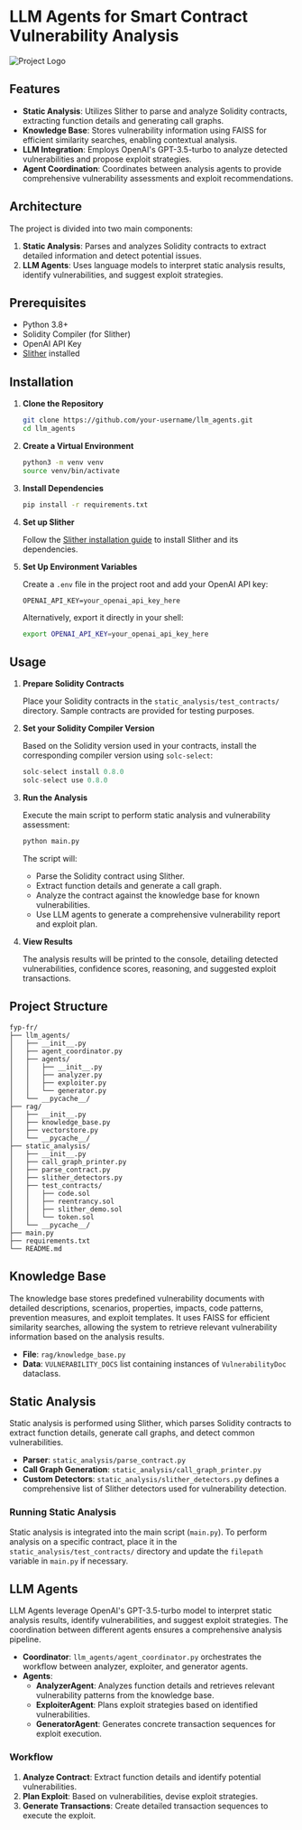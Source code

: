 # LLM Agents for Smart Contract Vulnerability Analysis

![Project Logo](static_analysis/logo.png) <!-- Optional: Add a project logo -->

## Features

- **Static Analysis**: Utilizes Slither to parse and analyze Solidity contracts, extracting function details and generating call graphs.
- **Knowledge Base**: Stores vulnerability information using FAISS for efficient similarity searches, enabling contextual analysis.
- **LLM Integration**: Employs OpenAI's GPT-3.5-turbo to analyze detected vulnerabilities and propose exploit strategies.
- **Agent Coordination**: Coordinates between analysis agents to provide comprehensive vulnerability assessments and exploit recommendations.

## Architecture

The project is divided into two main components:

1. **Static Analysis**: Parses and analyzes Solidity contracts to extract detailed information and detect potential issues.
2. **LLM Agents**: Uses language models to interpret static analysis results, identify vulnerabilities, and suggest exploit strategies.

## Prerequisites

- Python 3.8+
- Solidity Compiler (for Slither)
- OpenAI API Key
- [Slither](https://github.com/crytic/slither) installed

## Installation

1. **Clone the Repository**

   ```bash
   git clone https://github.com/your-username/llm_agents.git
   cd llm_agents
   ```

2. **Create a Virtual Environment**

   ```bash
   python3 -m venv venv
   source venv/bin/activate
   ```

3. **Install Dependencies**

   ```bash
   pip install -r requirements.txt
   ```

4. **Set up Slither**

   Follow the [Slither installation guide](https://github.com/crytic/slither#installation) to install Slither and its dependencies.

5. **Set Up Environment Variables**

   Create a `.env` file in the project root and add your OpenAI API key:

   ```env
   OPENAI_API_KEY=your_openai_api_key_here
   ```

   Alternatively, export it directly in your shell:

   ```bash
   export OPENAI_API_KEY=your_openai_api_key_here
   ```

## Usage

1. **Prepare Solidity Contracts**

   Place your Solidity contracts in the `static_analysis/test_contracts/` directory. Sample contracts are provided for testing purposes.

2. **Set your Solidity Compiler Version**

    Based on the Solidity version used in your contracts, install the corresponding compiler version using `solc-select`:

    ```python
    solc-select install 0.8.0
    solc-select use 0.8.0
    ```

3. **Run the Analysis**

   Execute the main script to perform static analysis and vulnerability assessment:

   ```bash
   python main.py
   ```

   The script will:

   - Parse the Solidity contract using Slither.
   - Extract function details and generate a call graph.
   - Analyze the contract against the knowledge base for known vulnerabilities.
   - Use LLM agents to generate a comprehensive vulnerability report and exploit plan.

4. **View Results**

   The analysis results will be printed to the console, detailing detected vulnerabilities, confidence scores, reasoning, and suggested exploit transactions.

## Project Structure

```
fyp-fr/
├── llm_agents/
│   ├── __init__.py
│   ├── agent_coordinator.py
│   ├── agents/
│   │   ├── __init__.py
│   │   ├── analyzer.py
│   │   ├── exploiter.py
│   │   └── generator.py
│   └── __pycache__/
├── rag/
│   ├── __init__.py
│   ├── knowledge_base.py
│   ├── vectorstore.py
│   └── __pycache__/
├── static_analysis/
│   ├── __init__.py
│   ├── call_graph_printer.py
│   ├── parse_contract.py
│   ├── slither_detectors.py
│   ├── test_contracts/
│   │   ├── code.sol
│   │   ├── reentrancy.sol
│   │   ├── slither_demo.sol
│   │   └── token.sol
│   └── __pycache__/
├── main.py
├── requirements.txt
└── README.md
```

## Knowledge Base

The knowledge base stores predefined vulnerability documents with detailed descriptions, scenarios, properties, impacts, code patterns, prevention measures, and exploit templates. It uses FAISS for efficient similarity searches, allowing the system to retrieve relevant vulnerability information based on the analysis results.

- **File**: `rag/knowledge_base.py`
- **Data**: `VULNERABILITY_DOCS` list containing instances of `VulnerabilityDoc` dataclass.

## Static Analysis

Static analysis is performed using Slither, which parses Solidity contracts to extract function details, generate call graphs, and detect common vulnerabilities.

- **Parser**: `static_analysis/parse_contract.py`
- **Call Graph Generation**: `static_analysis/call_graph_printer.py`
- **Custom Detectors**: `static_analysis/slither_detectors.py` defines a comprehensive list of Slither detectors used for vulnerability detection.

### Running Static Analysis

Static analysis is integrated into the main script (`main.py`). To perform analysis on a specific contract, place it in the `static_analysis/test_contracts/` directory and update the `filepath` variable in `main.py` if necessary.

## LLM Agents

LLM Agents leverage OpenAI's GPT-3.5-turbo model to interpret static analysis results, identify vulnerabilities, and suggest exploit strategies. The coordination between different agents ensures a comprehensive analysis pipeline.

- **Coordinator**: `llm_agents/agent_coordinator.py` orchestrates the workflow between analyzer, exploiter, and generator agents.
- **Agents**:
  - **AnalyzerAgent**: Analyzes function details and retrieves relevant vulnerability patterns from the knowledge base.
  - **ExploiterAgent**: Plans exploit strategies based on identified vulnerabilities.
  - **GeneratorAgent**: Generates concrete transaction sequences for exploit execution.

### Workflow

1. **Analyze Contract**: Extract function details and identify potential vulnerabilities.
2. **Plan Exploit**: Based on vulnerabilities, devise exploit strategies.
3. **Generate Transactions**: Create detailed transaction sequences to execute the exploit.

